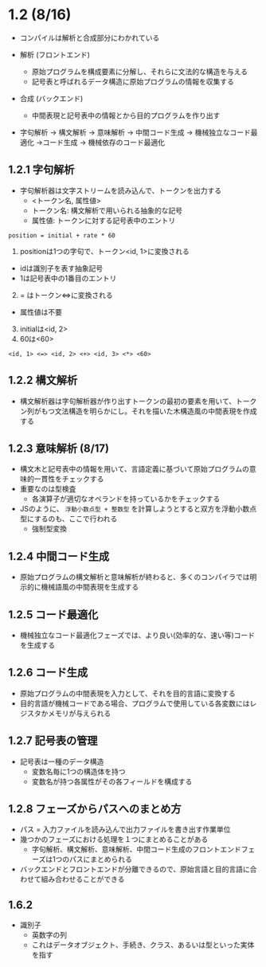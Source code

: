 # 1.2 (8/16)
- コンパイルは解析と合成部分にわかれている
- 解析 (フロントエンド)
  - 原始プログラムを構成要素に分解し、それらに文法的な構造を与える
  - 記号表と呼ばれるデータ構造に原始プログラムの情報を収集する
- 合成 (バックエンド)
  - 中間表現と記号表中の情報とから目的プログラムを作り出す

- 字句解析 → 構文解析 → 意味解析 → 中間コード生成 → 機械独立なコード最適化 →コード生成 → 機械依存のコード最適化

## 1.2.1 字句解析
- 字句解析器は文字ストリームを読み込んで、トークンを出力する
  - <トークン名, 属性値>
  - トークン名: 構文解析で用いられる抽象的な記号
  - 属性値: トークンに対する記号表中のエントリ

```
position = initial + rate * 60
```

1. positionは1つの字句で、トークン<id, 1>に変換される
  - idは識別子を表す抽象記号
  - 1は記号表中の1番目のエントリ
2. = はトークン<=>に変換される
  - 属性値は不要
3. initialは<id, 2>
4. 60は<60>

```
<id, 1> <=> <id, 2> <+> <id, 3> <*> <60>
```

## 1.2.2 構文解析
- 構文解析器は字句解析器が作り出すトークンの最初の要素を用いて、トークン列がもつ文法構造を明らかにし。それを描いた木構造風の中間表現を作成する

## 1.2.3 意味解析 (8/17)
- 構文木と記号表中の情報を用いて、言語定義に基づいて原始プログラムの意味的一貫性をチェックする
- 重要なのは型検査
  - 各演算子が適切なオペランドを持っているかをチェックする
- JSのように、 `浮動小数点型 + 整数型` を計算しようとすると双方を浮動小数点型にするのも、ここで行われる
  - 強制型変換

## 1.2.4 中間コード生成
- 原始プログラムの構文解析と意味解析が終わると、多くのコンパイラでは明示的に機械語風の中間表現を生成する

## 1.2.5 コード最適化
- 機械独立なコード最適化フェーズでは、より良い(効率的な、速い等)コードを生成する

## 1.2.6 コード生成
- 原始プログラムの中間表現を入力として、それを目的言語に変換する
- 目的言語が機械コードである場合、プログラムで使用している各変数にはレジスタかメモリが与えられる

## 1.2.7 記号表の管理
- 記号表は一種のデータ構造
  - 変数名毎に1つの構造体を持つ
  - 変数名が持つ各属性がその各フィールドを構成する

## 1.2.8 フェーズからパスへのまとめ方
- パス = 入力ファイルを読み込んで出力ファイルを書き出す作業単位
- 幾つかのフェーズにおける処理を１つにまとめることがある
  - 字句解析、構文解析、意味解析、中間コード生成のフロントエンドフェーズは1つのパスにまとめられる
- バックエンドとフロントエンドが分離できるので、原始言語と目的言語に合わせて組み合わせることができる

## 1.6.2
- 識別子
  - 英数字の列
  - これはデータオブジェクト、手続き、クラス、あるいは型といった実体を指す
